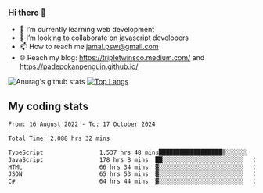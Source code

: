 ### Hi there 👋

<!--
**padepokanpenguin/padepokanpenguin** is a ✨ _special_ ✨ repository because its `README.md` (this file) appears on your GitHub profile.
-->

- 🌱 I’m currently learning  web development
- 👯 I’m looking to collaborate on javascript developers
- 📫 How to reach me jamal.psw@gmail.com
- 🌐 Reach my blog:
   https://tripletwinsco.medium.com/ and
   https://padepokanpenguin.github.io/

![Anurag's github stats](https://github-readme-stats.vercel.app/api?username=padepokanpenguin&count_private=true&disable_animations=false&show_icons=true&theme=default)
[![Top Langs](https://github-readme-stats.vercel.app/api/top-langs/?username=padepokanpenguin&theme=default&layout=compact)](https://github.com/padepokanpenguin)

## My coding stats

<!--START_SECTION:waka-->

```txt
From: 16 August 2022 - To: 17 October 2024

Total Time: 2,088 hrs 32 mins

TypeScript                1,537 hrs 48 mins██████████████████▒░░░░░░   73.63 %
JavaScript                178 hrs 8 mins  ██░░░░░░░░░░░░░░░░░░░░░░░   08.53 %
HTML                      66 hrs 34 mins  ▓░░░░░░░░░░░░░░░░░░░░░░░░   03.19 %
JSON                      65 hrs 53 mins  ▓░░░░░░░░░░░░░░░░░░░░░░░░   03.16 %
C#                        64 hrs 44 mins  ▓░░░░░░░░░░░░░░░░░░░░░░░░   03.10 %
```

<!--END_SECTION:waka-->


